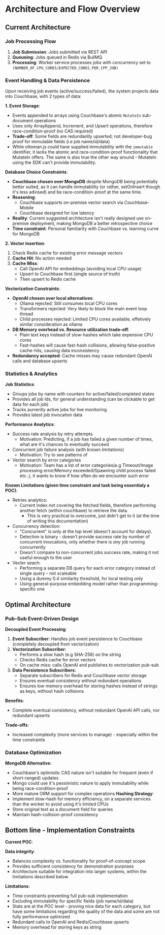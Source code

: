 # Architecture and Flow Overview

## Current Architecture

### Job Processing Flow
1. **Job Submission**: Jobs submitted via REST API
2. **Queueing**: Jobs queued in Redis via BullMQ
3. **Processing**: Worker service processes jobs with concurrency set to `(NUMBER_OF_CPU_CORES/EXPECTED_CORES_PER_CPP_JOB)`

### Event Handling & Data Persistence
Upon receiving job events (active/success/failed), the system projects data into Couchbase, with 2 types of data:

**1. Event Storage**:
- Events appended to arrays using Couchbase's atomic `MutateIn` sub-document operations
- Uses only ArrayAppend, Increment, and Upsert operations, therefore race-condition-proof (no CAS required)
- **Trade-off**: Some fields are redundantly upserted; not developer-bug proof for immutable fields (i.e job name/id/data) 
- While ottoman.js could have supplied immutability with the `immutable` identifier, it lacks the atomic and race-condition-proof functionality that MutateIn offers. The same is also true the other way around - MutateIn using the SDK can't provide immutability.

**Database Choice Constraints**:
- **Couchbase chosen over MongoDB** despite MongoDB being potentially better suited, as it can handle immutability (or rather, setOnInsert though it's less advised) and be race-condition-proof at the same time.
- **Reasoning**: 
    - Couchbase supports on-premise vector search via Couchbase-Mobile
    - Couchbase designed for low latency
- **Reality**: Current suggested architecture isn't really designed use on-premise deployment, making MongoDB a better retrospective choice
- **Time constraint**: Personal familiarity with Couchbase vs. learning curve for MongoDB

**2. Vector insertion**:
1. Check Redis cache for existing error message vectors
2. **Cache Hit**: No action needed
3. **Cache Miss**: 
   - Call OpenAI API for embeddings (avoiding local CPU usage)
   - Upsert to Couchbase first (single source of truth)
   - Then upsert to Redis cache

**Vectorization Constraints**:
- **OpenAI chosen over local alternatives**:
  - Ollama rejected: Still consumes local CPU cores
  - Transformers rejected:  Very likely to block the main event loop thread
  - Child processes rejected: Limited CPU cores available, effetively similar consideration as ollama
- **DB Memory overhead vs. Resource utilization trade-off**: 
    - Plain text keys instead of slow-hashes which take expensive CPU cores
    - Fast-hashes will cause fast-hash collisions, allowing false-positive cache-hits, causing data inconsistency
- **Redundancy accepted**: Cache misses may cause redundant OpenAI calls and database upserts

### Statistics & Analytics
**Job Statistics**:
- Groups jobs by name with counters for active/failed/completed states
- Provides all job Ids, for general understanding (can be clickable to get data for each job)
- Tracks aurrently active jobs for live monitoring
- Provides latest job invocation data


**Performance Analytics**:
- Success rate analysis by retry attempts
    - Motivation: Predicting, if a job has failed a given number of times, what are it's chances to eventually succeed
- Concurrent job failure analysis (with known limitations)
    - Motivation: Try to see patterns of 
- Vector search by error categories
    - Motivation: Team has a list of error categories(e.g Timeout/Image processing error/Memory exceeded/Spawning child process failed etc..), it wants to know if how often do we encounter such error

**Known Limitations (given time constraint and task being essentialy a POC)**:
- Retries analytics:
    - Current index not covering the fetched fields, therefore performing another fetch (within couchbase) to retrieve the data.
        - This is very practical to overcome, just didn't get to it (at the time of writing this documentation)
- Concurrency detection:
    - "Concurrent" is only at the top level (doesn't account for delays).
    - Detection is binary - doesn't provide success rate by number of concurrent invocations, only whether there is *any* job running concurrently
    - Doesn't compare to non-concurrent jobs success rate, making it not useful enough to the user
- Vector seach:
    - Performing a separate DB query for each error category instead of single query - not scaleable
    - Using a dummy 0.4 similarity threshold, for local testing only
    - Using general-purpose embedding model rather than programming-specific one

## Optimal Architecture

### Pub-Sub Event-Driven Design
**Decoupled Event Processing**:
1. **Event Subscriber**: Handles job event persistence to Couchbase (completely decoupled from vectorization)
2. **Vectorization Subscriber**: 
   - Performs a slow hash (e.g SHA-256) on the string
   - Checks Redis cache for error vectors
   - On cache miss: calls OpenAI and publishes to vectorization pub-sub
3. **Data Persistence Subscribers**: 
   - Separate subscribers for Redis and Couchbase vector storage
   - Ensures eventual consistency without redundant operations
   - Ensures low memory overhead for storing hashes instead of strings as keys, without hash collisions

**Benefits**:
- Complete eventual consistency, without redundant OpenAI API calls, nor redundant upserts


**Trade-offs**:
- Increased complexity (more services to manage) - especially within the time constraints
### Database Optimization
**MongoDB Alternative**:
- Couchbase's optimistic CAS nature isn't suitable for frequent (even if short-ranged) updates
- Mongo could use it's pessimistic nature to apply immutability while being race-condition-proof
- More mature ORM support for complex operations
**Hashing Strategy**:
- Implement slow-hash for memory efficiency, on a separate services than the worker to avoid using it's limited CPUs
- Store original text as a document field for queries
- Maintain hash-collision-proof consistency

## Bottom line - Implementation Constraints

**Current POC**:

**Data integrity**:
- Balances complexity vs. functionality for proof-of-concept scope
- Provides sufficient consistency for demonstration purposes
- Architecture suitable for integration into larger systems, within the limitations described below

**Limitations**:

- Time constraints preventing full pub-sub implementation
- Excluding immutability for specific fields (job name/id/data)
- Stats are at the POC level - proving nice data for each category, but have some limitations regarding the quality of the data and some are not fully performance optimized
- Redundant calls to OpenAI and Redis/Couchbase upserts
- Memory overhead for storing keys as string

